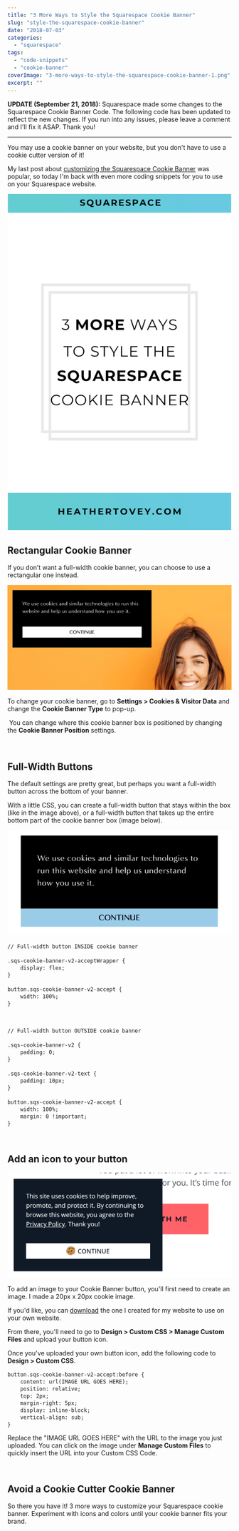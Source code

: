 ```yaml
---
title: "3 More Ways to Style the Squarespace Cookie Banner"
slug: "style-the-squarespace-cookie-banner"
date: "2018-07-03"
categories: 
  - "squarespace"
tags: 
  - "code-snippets"
  - "cookie-banner"
coverImage: "3-more-ways-to-style-the-squarespace-cookie-banner-1.png"
excerpt: ""
---
```


**UPDATE (September 21, 2018):** Squarespace made some changes to the Squarespace Cookie Banner Code. The following code has been updated to reflect the new changes. If you run into any issues, please leave a comment and I'll fix it ASAP. Thank you!

* * *

You may use a cookie banner on your website, but you don't have to use a cookie cutter version of it!

My last post about [customizing the Squarespace Cookie Banner](/blog/how-to-customize-the-squarespace-cookie-banner) was popular, so today I'm back with even more coding snippets for you to use on your Squarespace website.

![ 3 More Ways to Style the Squarespace Cookie Banner ](./images/3-more-ways-to-style-the-squarespace-cookie-banner.png)

## Rectangular Cookie Banner

If you don’t want a full-width cookie banner, you can choose to use a rectangular one instead.

![ A simple cookie banner in the top-left corner of the website. ](./images/cookie-banner.png)

To change your cookie banner, go to **Settings > Cookies & Visitor Data** and change the **Cookie Banner Type** to pop-up.

 You can change where this cookie banner box is positioned by changing the **Cookie Banner Position** settings.

 

## Full-Width Buttons

The default settings are pretty great, but perhaps you want a full-width button across the bottom of your banner.

With a little CSS, you can create a full-width button that stays within the box (like in the image above), or a full-width button that takes up the entire bottom part of the cookie banner box (image below).

![ A cookie banner with a button that goes across the entire bottom of the banner. ](./images/full-width-button.png)

```less
// Full-width button INSIDE cookie banner

.sqs-cookie-banner-v2-acceptWrapper {
    display: flex;
}

button.sqs-cookie-banner-v2-accept {
    width: 100%;
}
```
 
```less
// Full-width button OUTSIDE cookie banner

.sqs-cookie-banner-v2 {
    padding: 0;
}

.sqs-cookie-banner-v2-text {
    padding: 10px;
}

button.sqs-cookie-banner-v2-accept {
    width: 100%;
    margin: 0 !important;
}
```
 

## Add an icon to your button

![ Cookie icon added to the Continue button on the cookie banner. ](./images/cookie-icon.png)

To add an image to your Cookie Banner button, you'll first need to create an image. I made a 20px x 20px cookie image.

If you'd like, you can [download](https://heathertovey.com/wp-content/uploads/2018/05/cookie-small.png) the one I created for my website to use on your own website.

From there, you'll need to go to **Design > Custom CSS > Manage Custom Files** and upload your button icon.

Once you've uploaded your own button icon, add the following code to **Design > Custom CSS**.
```less
button.sqs-cookie-banner-v2-accept:before {
    content: url(IMAGE URL GOES HERE);
    position: relative;
    top: 2px;
    margin-right: 5px;
    display: inline-block;
    vertical-align: sub;
}
```
Replace the "IMAGE URL GOES HERE" with the URL to the image you just uploaded. You can click on the image under **Manage Custom Files** to quickly insert the URL into your Custom CSS Code.

 

## Avoid a Cookie Cutter Cookie Banner

So there you have it! 3 more ways to customize your Squarespace cookie banner. Experiment with icons and colors until your cookie banner fits your brand.